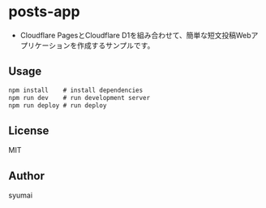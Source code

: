 # posts-app

* Cloudflare PagesとCloudflare D1を組み合わせて、簡単な短文投稿Webアプリケーションを作成するサンプルです。

## Usage

```txt
npm install    # install dependencies
npm run dev    # run development server
npm run deploy # run deploy
```

## License

MIT

## Author

syumai
